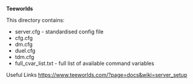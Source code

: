 **Teeworlds**

This directory contains:

 - server.cfg - standardised config file
 - cfg.cfg
 - dm.cfg
 - duel.cfg
 - tdm.cfg
 - full_cvar_list.txt - full list of available command variables

 Useful Links
 https://www.teeworlds.com/?page=docs&wiki=server_setup